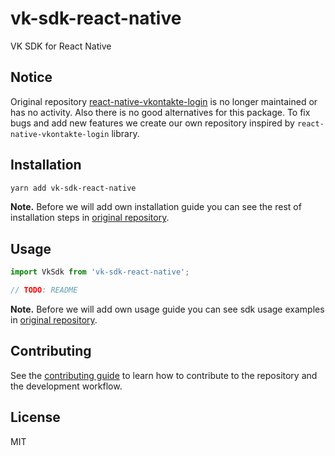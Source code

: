 # vk-sdk-react-native

VK SDK for React Native

## Notice

Original repository [react-native-vkontakte-login](https://github.com/doomsower/react-native-vkontakte-login) is no longer maintained or has no activity. Also there is no good alternatives for this package. To fix bugs and add new features we create our own repository inspired by `react-native-vkontakte-login` library.

## Installation

```sh
yarn add vk-sdk-react-native
```

**Note.** Before we will add own installation guide you can see the rest of installation steps in [original repository](https://github.com/doomsower/react-native-vkontakte-login#installation).

## Usage

```js
import VkSdk from 'vk-sdk-react-native';

// TODO: README
```

**Note.** Before we will add own usage guide you can see sdk usage examples in [original repository](https://github.com/doomsower/react-native-vkontakte-login#usage).

## Contributing

See the [contributing guide](CONTRIBUTING.md) to learn how to contribute to the repository and the development workflow.

## License

MIT
